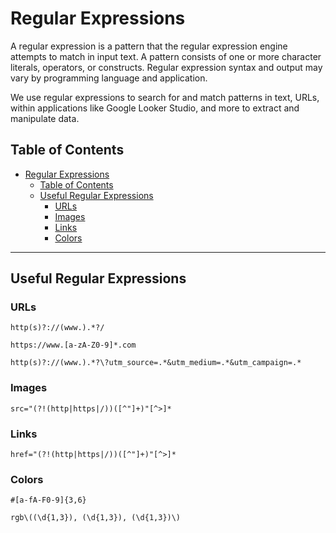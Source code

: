 # Regular Expressions

A regular expression is a pattern that the regular expression engine attempts to match in input text. A pattern consists of one or more character literals, operators, or constructs. Regular expression syntax and output may vary by programming language and application.

We use regular expressions to search for and match patterns in text, URLs, within applications like Google Looker Studio, and more to extract and manipulate data.

## Table of Contents

- [Regular Expressions](#regular-expressions)
  - [Table of Contents](#table-of-contents)
  - [Useful Regular Expressions](#useful-regular-expressions)
    - [URLs](#urls)
    - [Images](#images)
    - [Links](#links)
    - [Colors](#colors)

---

## Useful Regular Expressions

### URLs

```regex
http(s)?://(www.).*?/
```

```regex
https://www.[a-zA-Z0-9]*.com
```

```regex
http(s)?://(www.).*?\?utm_source=.*&utm_medium=.*&utm_campaign=.*
```

### Images

```regex
src="(?!(http|https|/))([^"]+)"[^>]*
```

### Links

```regex
href="(?!(http|https|/))([^"]+)"[^>]*
```

### Colors

```regex
#[a-fA-F0-9]{3,6}
```

```regex
rgb\((\d{1,3}), (\d{1,3}), (\d{1,3})\)
```
